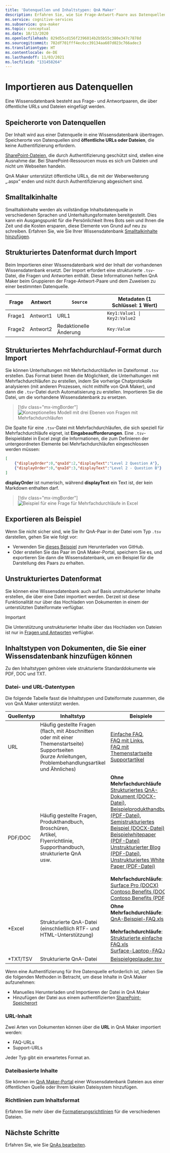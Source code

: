 ```yaml
---
title: 'Datenquellen und Inhaltstypen: QnA Maker'
description: Erfahren Sie, wie Sie Frage-Antwort-Paare aus Datenquellen und unterstützten Inhaltstypen importieren können, zu denen viele strukturierte Standarddokumente wie PDF, DOCX und TXT gehören – QnA Maker.
ms.service: cognitive-services
ms.subservice: qna-maker
ms.topic: conceptual
ms.date: 10/13/2020
ms.openlocfilehash: 829d55cd156f2396014b2b5b55c380e347c7878d
ms.sourcegitcommit: 702df701fff4ec6cc39134aa607d023c766adec3
ms.translationtype: HT
ms.contentlocale: de-DE
ms.lasthandoff: 11/03/2021
ms.locfileid: "131458264"
---
```

# <a name="importing-from-data-sources"></a>Importieren aus Datenquellen

Eine Wissensdatenbank besteht aus Frage- und Antwortpaaren, die über öffentliche URLs und Dateien eingefügt werden.

## <a name="data-source-locations"></a>Speicherorte von Datenquellen

Der Inhalt wird aus einer Datenquelle in eine Wissensdatenbank übertragen. Speicherorte von Datenquellen sind **öffentliche URLs oder Dateien**, die keine Authentifizierung erfordern.

[SharePoint-Dateien](../how-to/add-sharepoint-datasources.md), die durch Authentifizierung geschützt sind, stellen eine Ausnahme dar. Bei SharePoint-Ressourcen muss es sich um Dateien und nicht um Webseiten handeln. 

QnA Maker unterstützt öffentliche URLs, die mit der Weberweiterung „.aspx“ enden und nicht durch Authentifizierung abgesichert sind.

## <a name="chit-chat-content"></a>Smalltalkinhalte

Smalltalkinhalte werden als vollständige Inhaltsdatenquelle in verschiedenen Sprachen und Unterhaltungsformaten bereitgestellt. Dies kann ein Ausgangspunkt für die Persönlichkeit Ihres Bots sein und Ihnen die Zeit und die Kosten ersparen, diese Elemente von Grund auf neu zu schreiben. Erfahren Sie, wie Sie Ihrer Wissensdatenbank [Smalltalkinhalte hinzufügen](../how-to/chit-chat-knowledge-base.md).

## <a name="structured-data-format-through-import"></a>Strukturiertes Datenformat durch Import

Beim Importieren einer Wissensdatenbank wird der Inhalt der vorhandenen Wissensdatenbank ersetzt. Der Import erfordert eine strukturierte `.tsv`-Datei, die Fragen und Antworten enthält. Diese Informationen helfen QnA Maker beim Gruppieren der Frage-Antwort-Paare und dem Zuweisen zu einer bestimmten Datenquelle.

| Frage  | Antwort  | `Source`| Metadaten (1 Schlüssel: 1 Wert) |
|-----------|---------|----|---------------------|
| Frage1 | Antwort1 | URL1 | <code>Key1:Value1 &#124; Key2:Value2</code> |
| Frage2 | Antwort2 | Redaktionelle Änderung|    `Key:Value`       |

## <a name="structured-multi-turn-format-through-import"></a>Strukturiertes Mehrfachdurchlauf-Format durch Import

Sie können Unterhaltungen mit Mehrfachdurchläufen im Dateiformat `.tsv` erstellen. Das Format bietet Ihnen die Möglichkeit, die Unterhaltungen mit Mehrfachdurchläufen zu erstellen, indem Sie vorherige Chatprotokolle analysieren (mit anderen Prozessen, nicht mithilfe von QnA Maker), und dann die `.tsv`-Datei durch Automatisierung zu erstellen. Importieren Sie die Datei, um die vorhandene Wissensdatenbank zu ersetzen.

> [!div class="mx-imgBorder"]
> ![Konzeptionelles Modell mit drei Ebenen von Fragen mit Mehrfachdurchläufen](../media/qnamaker-concepts-knowledgebase/nested-multi-turn.png)

Die Spalte für eine `.tsv`-Datei mit Mehrfachdurchläufen, die sich speziell für Mehrfachdurchläufe eignet, ist **Eingabeaufforderungen**. Eine `.tsv`-Beispieldatei in Excel zeigt die Informationen, die zum Definieren der untergeordneten Elemente bei Mehrfachdurchläufen eingeschlossen werden müssen:

```JSON
[
    {"displayOrder":0,"qnaId":2,"displayText":"Level 2 Question A"},
    {"displayOrder":0,"qnaId":3,"displayText":"Level 2 - Question B"}
]
```

**displayOrder** ist numerisch, während **displayText** ein Text ist, der kein Markdown enthalten darf.

> [!div class="mx-imgBorder"]
> ![Beispiel für eine Frage für Mehrfachdurchläufe in Excel](../media/qnamaker-concepts-knowledgebase/multi-turn-tsv-columns-excel-example.png)

## <a name="export-as-example"></a>Exportieren als Beispiel

Wenn Sie nicht sicher sind, wie Sie Ihr QnA-Paar in der Datei vom Typ `.tsv` darstellen, gehen Sie wie folgt vor:
* Verwenden Sie [dieses Beispiel](https://github.com/Azure-Samples/cognitive-services-sample-data-files/blob/master/qna-maker/data-source-formats/Structured-multi-turn-format.xlsx?raw=true) zum Herunterladen von GitHub.
* Oder erstellen Sie das Paar im QnA Maker-Portal, speichern Sie es, und exportieren Sie dann die Wissensdatenbank, um ein Beispiel für die Darstellung des Paars zu erhalten.

## <a name="unstructured-data-format"></a>Unstrukturiertes Datenformat 

Sie können eine Wissensdatenbank auch auf Basis unstrukturierter Inhalte erstellen, die über eine Datei importiert werden. Derzeit ist diese Funktionalität nur über das Hochladen von Dokumenten in einem der unterstützten Dateiformate verfügbar.

> [!IMPORTANT]
> Die Unterstützung unstrukturierter Inhalte über das Hochladen von Dateien ist nur in [Fragen und Antworten](../../language-service/question-answering/overview.md) verfügbar.

## <a name="content-types-of-documents-you-can-add-to-a-knowledge-base"></a>Inhaltstypen von Dokumenten, die Sie einer Wissensdatenbank hinzufügen können
Zu den Inhaltstypen gehören viele strukturierte Standarddokumente wie PDF, DOC und TXT.

### <a name="file-and-url-data-types"></a>Datei- und URL-Datentypen

Die folgende Tabelle fasst die Inhaltstypen und Dateiformate zusammen, die von QnA Maker unterstützt werden.

|Quellentyp|Inhaltstyp| Beispiele|
|--|--|--|
|URL|Häufig gestellte Fragen<br> (flach, mit Abschnitten oder mit einer Themenstartseite)<br>Supportseiten <br> (kurze Anleitungen, Problembehandlungsartikel und Ähnliches)|[Einfache FAQ](../troubleshooting.md), <br>[FAQ mit Links](https://www.microsoft.com/en-us/software-download/faq),<br> [FAQ mit Themenstartseite](https://www.microsoft.com/Licensing/servicecenter/Help/Faq.aspx)<br>[Supportartikel](./best-practices.md)|
|PDF/DOC|Häufig gestellte Fragen,<br> Produkthandbuch,<br> Broschüren,<br> Artikel,<br> Flyerrichtlinie,<br> Supporthandbuch,<br> strukturierte QnA<br> usw.|**Ohne Mehrfachdurchläufe**<br>[Strukturiertes QnA-Dokument (DOCX-Datei)](https://github.com/Azure-Samples/cognitive-services-sample-data-files/blob/master/qna-maker/data-source-formats/structured.docx),<br> [Beispielprodukthandbuch (PDF-Datei)](https://github.com/Azure-Samples/cognitive-services-sample-data-files/blob/master/qna-maker/data-source-formats/product-manual.pdf),<br> [Semistrukturiertes Beispiel (DOCX-Datei)](https://github.com/Azure-Samples/cognitive-services-sample-data-files/blob/master/qna-maker/data-source-formats/semi-structured.docx),<br> [Beispielwhitepaper (PDF-Datei)](https://github.com/Azure-Samples/cognitive-services-sample-data-files/blob/master/qna-maker/data-source-formats/white-paper.pdf)<br> [Unstrukturierter Blog (PDF-Datei)](https://github.com/Azure-Samples/cognitive-services-sample-data-files/blob/master/qna-maker/data-source-formats/Introducing-surface-laptop-4-and-new-access.pdf),<br> [Unstrukturiertes White Paper (PDF-Datei)](https://github.com/Azure-Samples/cognitive-services-sample-data-files/blob/master/qna-maker/data-source-formats/sample-unstructured-paper.pdf)<br><br>**Mehrfachdurchläufe**:<br>[Surface Pro (DOCX)](https://github.com/Azure-Samples/cognitive-services-sample-data-files/blob/master/qna-maker/data-source-formats/multi-turn.docx)<br>[Contoso Benefits (DOCX)](https://github.com/Azure-Samples/cognitive-services-sample-data-files/blob/master/qna-maker/data-source-formats/Multiturn-ContosoBenefits.docx)<br>[Contoso Benefits (PDF)](https://github.com/Azure-Samples/cognitive-services-sample-data-files/blob/master/qna-maker/data-source-formats/Multiturn-ContosoBenefits.pdf)|
|*Excel|Strukturierte QnA-Datei<br> (einschließlich RTF- und HTML-Unterstützung)|**Ohne Mehrfachdurchläufe**:<br>[QnA-Beispiel-FAQ.xls](https://github.com/Azure-Samples/cognitive-services-sample-data-files/blob/master/qna-maker/data-source-formats/QnA%20Maker%20Sample%20FAQ.xlsx)<br><br>**Mehrfachdurchläufe**:<br>[Strukturierte einfache FAQ.xls](https://github.com/Azure-Samples/cognitive-services-sample-data-files/blob/master/qna-maker/data-source-formats/Structured-multi-turn-format.xlsx)<br>[Surface-Laptop-FAQ.xls](https://github.com/Azure-Samples/cognitive-services-sample-data-files/blob/master/qna-maker/data-source-formats/Multiturn-Surface-Pro.xlsx)|
|*TXT/TSV|Strukturierte QnA-Datei|[Beispielgeplauder.tsv](https://github.com/Azure-Samples/cognitive-services-sample-data-files/blob/master/qna-maker/data-source-formats/Scenario_Responses_Friendly.tsv)|

Wenn eine Authentifizierung für Ihre Datenquelle erforderlich ist, ziehen Sie die folgenden Methoden in Betracht, um diese Inhalte in QnA Maker aufzunehmen:

* Manuelles Herunterladen und Importieren der Datei in QnA Maker
* Hinzufügen der Datei aus einem authentifizierten [SharePoint-Speicherort](../how-to/add-sharepoint-datasources.md)

### <a name="url-content"></a>URL-Inhalt

Zwei Arten von Dokumenten können über die **URL** in QnA Maker importiert werden:

* FAQ-URLs
* Support-URLs

Jeder Typ gibt ein erwartetes Format an.

### <a name="file-based-content"></a>Dateibasierte Inhalte

Sie können im [QnA Maker-Portal](https://www.qnamaker.ai) einer Wissensdatenbank Dateien aus einer öffentlichen Quelle oder Ihrem lokalen Dateisystem hinzufügen.

### <a name="content-format-guidelines"></a>Richtlinien zum Inhaltsformat

Erfahren Sie mehr über die [Formatierungsrichtlinien](../reference-document-format-guidelines.md) für die verschiedenen Dateien.

## <a name="next-steps"></a>Nächste Schritte

Erfahren Sie, wie Sie [QnAs bearbeiten](../how-to/edit-knowledge-base.md).
